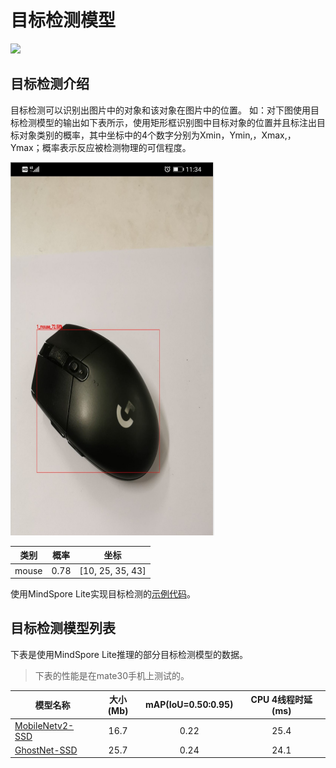 # 目标检测模型

<a href="https://gitee.com/mindspore/docs/blob/r1.9/docs/lite/docs/source_zh_cn/object_detection_lite.md" target="_blank"><img src="https://mindspore-website.obs.cn-north-4.myhuaweicloud.com/website-images/r1.9/resource/_static/logo_source.png"></a>

## 目标检测介绍

目标检测可以识别出图片中的对象和该对象在图片中的位置。 如：对下图使用目标检测模型的输出如下表所示，使用矩形框识别图中目标对象的位置并且标注出目标对象类别的概率，其中坐标中的4个数字分别为Xmin，Ymin,，Xmax,，Ymax；概率表示反应被检测物理的可信程度。

![image_classification](images/object_detection.png)

| 类别  | 概率 | 坐标             |
| ----- | ---- | ---------------- |
| mouse | 0.78 | [10, 25, 35, 43] |

使用MindSpore Lite实现目标检测的[示例代码](https://gitee.com/mindspore/models/tree/master/official/lite/object_detection)。

## 目标检测模型列表

下表是使用MindSpore Lite推理的部分目标检测模型的数据。

> 下表的性能是在mate30手机上测试的。

| 模型名称               | 大小(Mb) | mAP(IoU=0.50:0.95) | CPU 4线程时延(ms) |
|-----------------------| :----------: | :----------: | :-----------: |
| [MobileNetv2-SSD](https://download.mindspore.cn/model_zoo/official/lite/ssd_mobilenetv2_lite/ssd.ms) | 16.7 | 0.22 | 25.4 |
| [GhostNet-SSD](https://download.mindspore.cn/model_zoo/official/lite/ssd_ghostnet_lite/ssd.ms) | 25.7 | 0.24 | 24.1 |
